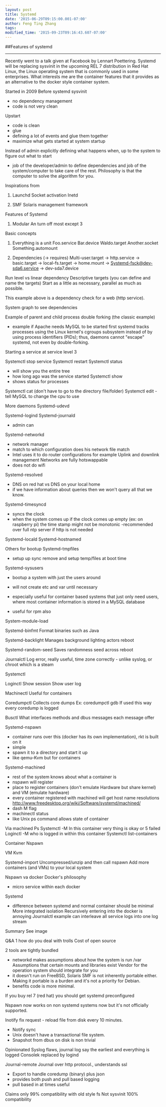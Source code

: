 ```yaml
---
layout: post
title: Systemd
date: '2015-06-29T09:15:00.001-07:00'
author: Feng Ting Zhang
tags:
modified_time: '2015-09-23T09:16:43.607-07:00'
---
```


##Features of systemd

----------

Recently went to a talk given at Facebook by Lennart Poettering. Systemd will be replacing sysvinit in the upcoming REL 7 distribution in Red Hat Linux, the Linux operating system that is commonly used in some enterprises. What interests me are the container features that it provides as an alternative to the docker style container system. 

Started in 2009
Before systemd
sysvinit
- no dependency management
- code is not very clean

Upstart
- code is clean
- glue
- defining a lot of events and glue them together
- maximize what gets started at system startup

Instead of admin explicitly defining what happens when, up to the system to figure out what to start
- job of the developer/admin to define dependencies and job of the system/computer to take care of the rest. Philosophy is that the computer to solve the algorithm for you.

Inspirations from
1. Launchd
Socket activation
Inetd

2. SMF
Solaris management framework

Features of Systemd
1. Modular
An turn off most except 3

Basic concepts

1. Everything is a unit
Foo.service
Bar.device
Waldo.target
Another.socket
Something.automount

2. Dependencies (-> requires)
Multi-user.target -> http.service -> basic.target -> local-fs.target -> home.mount -> Systemd-fsck@dev-sda6.service -> dev-sda7.device

Run level vs linear dependency
Descriptive targets (you can define and name the targets)
Start as a little as necessary, parallel as much as possible.

This example above is a dependency check for a web (http service).

System graph to see dependencies

Example of parent and child process double forking (the classic example)
- example if Apache needs MySQL to be started first
systemd tracks processes using the Linux kernel's cgroups subsystem instead of by using process identifiers (PIDs); thus, daemons cannot "escape" systemd, not even by double-forking.

Starting a service at service level 3

Systemctl stop service
Systemctl restart
Systemctl status
- will show you the entire tree
- how long ago was the service started
Systemctl show
- shows status for processes

Systemctl cat (don't have to go to the directory file/folder)
Systemctl edit - tell MySQL to change the cpu to use

More daemons
Systemd-udevd

Systemd-logind
Systemd-journald
- admin can 

Systemd-networkd
- network manager
- match to which configuration does his network file match
- Intel uses it to do router configurations for example
Uplink and downlink management
Networks are fully hotswappable
- does not do wifi

Systemd-resolved
- DNS on red hat vs DNS on your local home
- if we have information about queries then we won't query all that we know.

Systemd-timesyncd
- syncs the clock
- when the system comes up if the clock comes up empty (ex: on raspberry pi) the time stamp might not be monotonic
-recommended over full ntp server if http is not needed

Systemd-locald
Systemd-hostnamed

Others for bootup
Systemd-tmpfiles
- setup up sync remove and setup temp/files at boot time

Systemd-sysusers
- bootup a system with just the users around
- will not create etc and var until necessary
- especially useful for container based systems that just only need users, where most container information is stored in a MySQL database

- useful for rpm also

System-module-load

Systemd-binfmt
Format binaries such as Java

Systemd-backlight
Manages background lighting actors reboot

Systemd-random-seed
Saves randomness seed across reboot

Journalctl
Log error, really useful, time zone correctly - unlike syslog, or chroot which is a steam

Systemctl

Loginctl
Show session
Show user log

Machinectl
Useful for containers

Coredumpctl
Collects core dumps
Ex: coredumpctl gdb
If used this way every coredump is logged

Busctl
What interfaces methods and dbus messages each message offer

Systemd-nspawn
- container runs over this (docker has its own implementation), rkt is built on it
- simple
- spawn it to a directory and start it up
- like qemu-Kvm but for containers

Systemd-machined
- rest of the system knows about what a container is
- nspawn will register
- place to register containers (don't emulate Hardware but share kernel) and VM (emulate hardware)
- every container registered with machined will get host name resolutions
http://www.freedesktop.org/wiki/Software/systemd/machined/
- dash M flag
- machinectl status
- like Unix ps command allows state of container


Via machined
Ps
Systemctl -M
In this container very thing is okay or 5 failed
Loginctl -M who is logged in within this container
Systemctl list-containers

Container
Nspawn

VM
Kvm

Systemd-import
Uncompressed/unzip and then call nspawn
Add more containers (and VMs) to your local system

Nspawn va docker
Docker's philosophy
- micro service within each docker

Systemd
- difference between systemd and normal container should be minimal
More integrated isolation
Recursively entering into the docker is annoying
Journalctl example can interleave all service logs into one log stream

Summary
See image

Q&A
1 how do you deal with trolls
Cost of open source

2 tools are tightly bundled
- networkd makes assumptions about how the system is run
/var
Assumptions that certain mounts and libraries exist
Vendor for the operation system should integrate for you
- it doesn't run on FreeBSD, Solaris SMF is not inherently portable either. Making it portable is a burden and it's not a priority for Debian.
- benefits code is more minimal.

If you buy rel 7 (red hat) you should get systemd preconfigured

Nspawn now works on non systemd systems now but it's not officially supported.

Inotify fix request - reload file from disk every 10 minutes.
- Notify sync
- Unix doesn't have a transactional file system.
- Snapshot from dbus on disk is non trivial

Opinionated
Syslog flaws, journal log say the earliest and everything is logged
Consolek replaced by logind

Journal-remote
Journal over http protocol., understands ssl

- Export to handle coredump (binary) plus json
- provides both push and pull based logging
- pull based in at times useful

Claims only 99% compatibility with old style fs
Not sysvinit 100% compatibility
